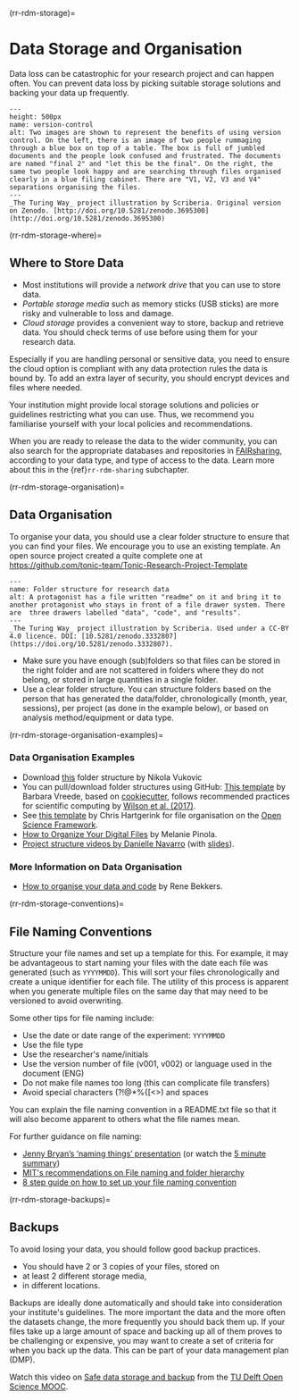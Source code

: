 (rr-rdm-storage)=
# Data Storage and Organisation

Data loss can be catastrophic for your research project and can happen often.
You can prevent data loss by picking suitable storage solutions and backing your data up frequently.

```{figure} ../../figures/version-control.*
---
height: 500px
name: version-control
alt: Two images are shown to represent the benefits of using version control. On the left, there is an image of two people rummaging through a blue box on top of a table. The box is full of jumbled documents and the people look confused and frustrated. The documents are named "final 2" and "let this be the final". On the right, the same two people look happy and are searching through files organised clearly in a blue filing cabinet. There are "V1, V2, V3 and V4" separations organising the files.
---
_The Turing Way_ project illustration by Scriberia. Original version on Zenodo. [http://doi.org/10.5281/zenodo.3695300](http://doi.org/10.5281/zenodo.3695300)
```

(rr-rdm-storage-where)=
## Where to Store Data

- Most institutions will provide a _network drive_ that you can use to store data.
- _Portable storage media_ such as memory sticks (USB sticks) are more risky and vulnerable to loss and damage.
- _Cloud storage_ provides a convenient way to store, backup and retrieve data.
You should check terms of use before using them for your research data.

Especially if you are handling personal or sensitive data, you need to ensure the cloud option is compliant with any data protection rules the data is bound by.
To add an extra layer of security, you should encrypt devices and files where needed.

Your institution might provide local storage solutions and policies or guidelines restricting what you can use.
Thus, we recommend you familiarise yourself with your local policies and recommendations.

When you are ready to release the data to the wider community, you can also search for the appropriate databases and repositories in [FAIRsharing](https://fairsharing.org/databases), according to your data type, and type of access to the data.
Learn more about this in the {ref}`rr-rdm-sharing` subchapter.

(rr-rdm-storage-organisation)=
## Data Organisation

To organise your data, you should use a clear folder structure to ensure that you can find your files. 
We encourage you to use an existing template.
An open source project created a quite complete one at https://github.com/tonic-team/Tonic-Research-Project-Template 

```{figure}  ../../figures/file-management-manual.jpg
---
name: Folder structure for research data
alt: A protagonist has a file written "readme" on it and bring it to another protagonist who stays in front of a file drawer system. There are  three drawers labelled "data", "code", and "results".
---
_The Turing Way_ project illustration by Scriberia. Used under a CC-BY 4.0 licence. DOI: [10.5281/zenodo.3332807](https://doi.org/10.5281/zenodo.3332807).
```

-	Make sure you have enough (sub)folders so that files can be stored in the right folder and are not scattered in folders where they do not belong, or stored in large quantities in a single folder.
-	Use a clear folder structure.
You can structure folders based on the person that has generated the data/folder, chronologically (month, year, sessions), per project (as done in the example below), or based on analysis method/equipment or data type.

(rr-rdm-storage-organisation-examples)=
### Data Organisation Examples

- Download [this](http://nikola.me/folder_structure.html) folder structure by Nikola Vukovic
- You can pull/download folder structures using GitHub:
[This template](https://github.com/bvreede/good-enough-project) by Barbara Vreede, based on [cookiecutter](https://github.com/cookiecutter/cookiecutter), follows recommended practices for scientific computing by [Wilson et al. (2017)](https://doi.org/10.1371/journal.pcbi.1005510).
- See [this template](https://osf.io/4sdn3/) by Chris Hartgerink for file organisation on the [Open Science Framework](https://osf.io/).
- [How to Organize Your Digital Files](https://www.nytimes.com/wirecutter/guides/how-to-organize-your-digital-files/) by Melanie Pinola.
- [Project structure videos by Danielle Navarro](https://www.youtube.com/watch?v=u6MiDFvAs9w&list=PLRPB0ZzEYegPiBteC2dRn95TX9YefYFyy&index=1) (with [slides](https://slides.djnavarro.net/project-structure/#1)).

### More Information on Data Organisation
- [How to organise your data and code](https://renebekkers.wordpress.com/2021/04/02/how-to-organize-your-data-and-code) by Rene Bekkers. 

(rr-rdm-storage-conventions)=
## File Naming Conventions

Structure your file names and set up a template for this.
For example, it may be advantageous to start naming your files with the date each file was generated (such as `YYYYMMDD`).
This will sort your files chronologically and create a unique identifier for each file.
The utility of this process is apparent when you generate multiple files on the same day that may need to be versioned to avoid overwriting.

Some other tips for file naming include:
- Use the date or date range of the experiment: `YYYYMMDD`
- Use the file type
- Use the researcher's name/initials
- Use the version number of file (v001, v002) or language used in the document (ENG)
- Do not make file names too long (this can complicate file transfers)
- Avoid special characters (?\!@\*%{[<>) and spaces

You can explain the file naming convention in a README.txt file so that it will also become apparent to others what the file names mean.

For further guidance on file naming: 
- [Jenny Bryan’s ‘naming things’ presentation](https://speakerdeck.com/jennybc/how-to-name-files) (or watch the [5 minute summary](https://youtu.be/ES1LTlnpLMk))
- [MIT's recommendations on File naming and folder hierarchy](https://libraries.mit.edu/data-management/store/organize/)
- [8 step guide on how to set up your file naming convention](https://resolver.caltech.edu/CaltechAUTHORS:20200601-161923247) 

(rr-rdm-storage-backups)=
## Backups

To avoid losing your data, you should follow good backup practices.

- You should have 2 or 3 copies of your files, stored on
- at least 2 different storage media,
- in different locations.

Backups are ideally done automatically and should take into consideration your institute's guidelines.
The more important the data and the more often the datasets change, the more frequently you should back them up.
If your files take up a large amount of space and backing up all of them proves to be challenging or expensive, you may want to create a set of criteria for when you back up the data.
This can be part of your data management plan (DMP).


Watch this video on [Safe data storage and backup](https://www.youtube.com/watch?v=bgbbToXHgW0) from the [TU Delft Open Science MOOC](https://online-learning.tudelft.nl/courses/open-science-sharing-your-research-with-the-world/).
